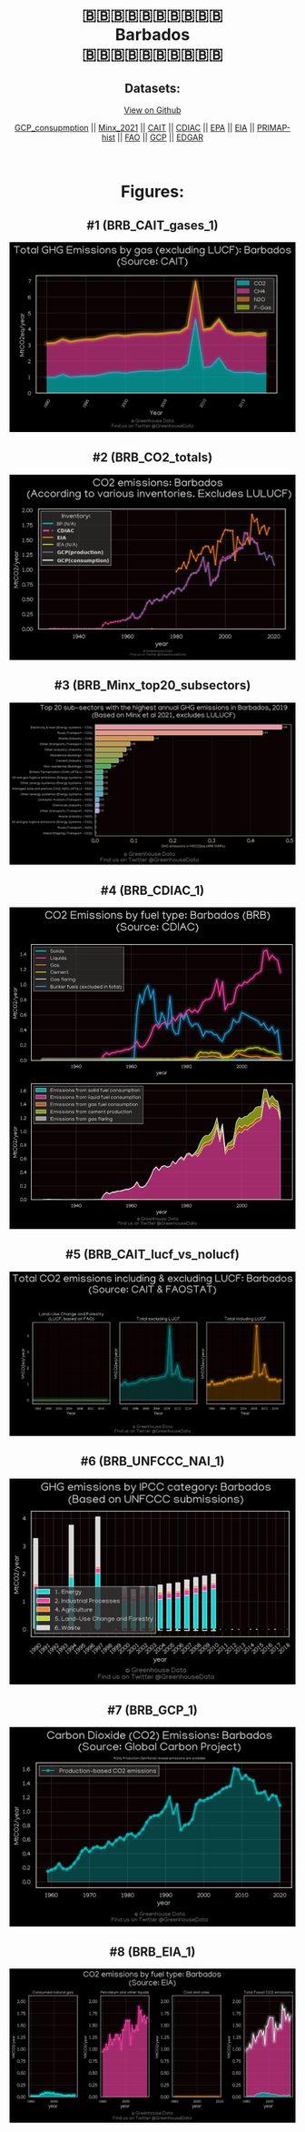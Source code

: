 
<center>
<h1 align="center">
🇧🇧🇧🇧🇧🇧🇧🇧🇧🇧
<br>
Barbados
<br>
🇧🇧🇧🇧🇧🇧🇧🇧🇧🇧
</h1>
<h2>Datasets:</h2>
<p><a href="https://github.com/dquintani/GreenhouseData/tree/master/country_data/BRB_Barbados/data">View on Github</a>
<br></p><p><a href="data/BRB_GCP_consupmption.csv">GCP_consupmption</a> || <a href="data/BRB_Minx_2021.csv">Minx_2021</a> || <a href="data/BRB_CAIT.csv">CAIT</a> || <a href="data/BRB_CDIAC.csv">CDIAC</a> || <a href="data/BRB_EPA.csv">EPA</a> || <a href="data/BRB_EIA.csv">EIA</a> || <a href="data/BRB_PRIMAP-hist.csv">PRIMAP-hist</a> || <a href="data/BRB_FAO.csv">FAO</a> || <a href="data/BRB_GCP.csv">GCP</a> || <a href="data/BRB_EDGAR.csv">EDGAR</a></p><p><br></p>
<h1>Figures:</h1><h2>#1 (BRB_CAIT_gases_1)</h2>
<p><img alt="" src="figures/BRB_CAIT_gases_1.png" /></p><h2>#2 (BRB_CO2_totals)</h2>
<p><img alt="" src="figures/BRB_CO2_totals.png" /></p><h2>#3 (BRB_Minx_top20_subsectors)</h2>
<p><img alt="" src="figures/BRB_Minx_top20_subsectors.png" /></p><h2>#4 (BRB_CDIAC_1)</h2>
<p><img alt="" src="figures/BRB_CDIAC_1.png" /></p><h2>#5 (BRB_CAIT_lucf_vs_nolucf)</h2>
<p><img alt="" src="figures/BRB_CAIT_lucf_vs_nolucf.png" /></p><h2>#6 (BRB_UNFCCC_NAI_1)</h2>
<p><img alt="" src="figures/BRB_UNFCCC_NAI_1.png" /></p><h2>#7 (BRB_GCP_1)</h2>
<p><img alt="" src="figures/BRB_GCP_1.png" /></p><h2>#8 (BRB_EIA_1)</h2>
<p><img alt="" src="figures/BRB_EIA_1.png" /></p>